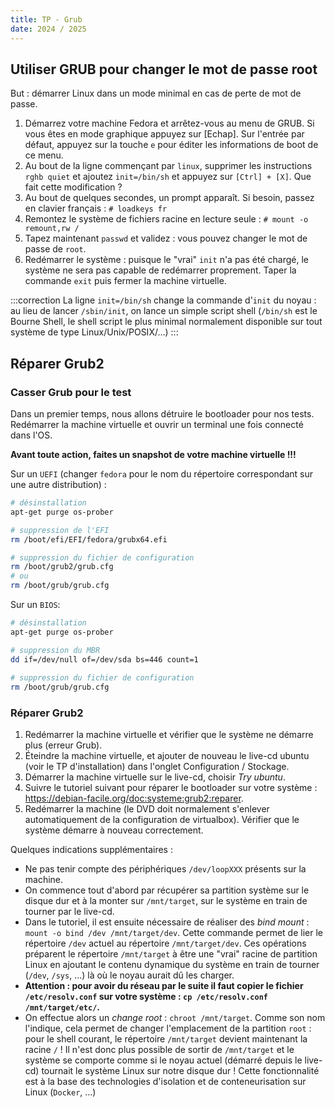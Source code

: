 ```yaml
---
title: TP - Grub
date: 2024 / 2025
---
```


## Utiliser GRUB pour changer le mot de passe root

But : démarrer Linux dans un mode minimal en cas de perte de mot de passe.

1. Démarrez votre machine Fedora et arrêtez-vous au menu de GRUB. Si vous êtes en mode graphique appuyez sur [Echap]. Sur l'entrée par défaut, appuyez sur la touche `e` pour éditer les informations de boot de ce menu. 
1. Au bout de la ligne commençant par `linux`, supprimer les instructions `rghb quiet` et ajoutez `init=/bin/sh` et appuyez sur `[Ctrl] + [X]`. Que fait cette modification ?
1. Au bout de quelques secondes, un prompt apparaît. Si besoin, passez en clavier français : `# loadkeys fr`
1. Remontez le système de fichiers racine en lecture seule : `# mount -o remount,rw /`
1. Tapez maintenant `passwd` et validez : vous pouvez changer le mot de passe de `root`. 
1. Redémarrer le système : puisque le "vrai" `init` n'a pas été chargé, le système ne sera pas capable de redémarrer proprement. Taper la commande `exit` puis fermer la machine virtuelle.

:::correction
La ligne `init=/bin/sh` change la commande d'`init` du noyau : au lieu de lancer `/sbin/init`, on lance un simple script shell (`/bin/sh` est le Bourne Shell, le shell script le plus minimal normalement disponible sur tout système de type Linux/Unix/POSIX/...)
:::

## Réparer Grub2

### Casser Grub pour le test

Dans un premier temps, nous allons détruire le bootloader pour nos tests. Redémarrer la machine virtuelle et ouvrir un terminal une fois connecté dans l'OS.

**Avant toute action, faites un snapshot de votre machine virtuelle !!!**

Sur un `UEFI` (changer `fedora` pour le nom du répertoire correspondant sur une autre distribution) :

```sh
# désinstallation
apt-get purge os-prober

# suppression de l'EFI
rm /boot/efi/EFI/fedora/grubx64.efi

# suppression du fichier de configuration
rm /boot/grub2/grub.cfg
# ou
rm /boot/grub/grub.cfg
```

Sur un `BIOS`:

```sh
# désinstallation
apt-get purge os-prober

# suppression du MBR
dd if=/dev/null of=/dev/sda bs=446 count=1
 
# suppression du fichier de configuration
rm /boot/grub/grub.cfg
```

### Réparer Grub2

1. Redémarrer la machine virtuelle et vérifier que le système ne démarre plus (erreur Grub).
2. Éteindre la machine virtuelle, et ajouter de nouveau le live-cd ubuntu (voir le TP d'installation) dans l'onglet Configuration / Stockage.
3. Démarrer la machine virtuelle sur le live-cd, choisir _Try ubuntu_.
4. Suivre le tutoriel suivant pour réparer le bootloader sur votre système : <https://debian-facile.org/doc:systeme:grub2:reparer>.
5. Redémarrer la machine (le DVD doit normalement s'enlever automatiquement de la configuration de virtualbox). Vérifier que le système démarre à nouveau correctement.

Quelques indications supplémentaires :

- Ne pas tenir compte des périphériques `/dev/loopXXX` présents sur la machine.
- On commence tout d'abord par récupérer sa partition système sur le disque dur et à la monter sur `/mnt/target`, sur le système en train de tourner par le live-cd.
- Dans le tutoriel, il est ensuite nécessaire de réaliser des _bind mount_ : `mount -o bind /dev /mnt/target/dev`. Cette commande permet de lier le répertoire `/dev` actuel au répertoire `/mnt/target/dev`. Ces opérations préparent le répertoire `/mnt/target` à être une "vrai" racine de partition Linux en ajoutant le contenu dynamique du système en train de tourner (`/dev`, `/sys`, ...) là où le noyau aurait dû les charger.
- **Attention : pour avoir du réseau par le suite il faut copier le fichier `/etc/resolv.conf` sur votre système : `cp /etc/resolv.conf /mnt/target/etc/`.**
- On effectue alors un _change root_ : `chroot /mnt/target`. Comme son nom l'indique, cela permet de changer l'emplacement de la partition `root` : pour le shell courant, le répertoire `/mnt/target` devient maintenant la racine `/` ! Il n'est donc plus possible de sortir de `/mnt/target` et le système se comporte comme si le noyau actuel (démarré depuis le live-cd) tournait le système Linux sur notre disque dur ! Cette fonctionnalité est à la base des technologies d'isolation et de conteneurisation sur Linux (`Docker`, ...)
